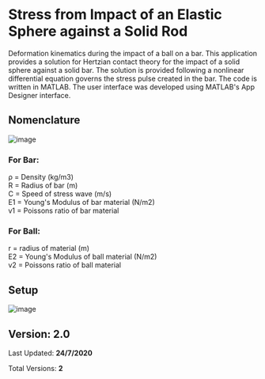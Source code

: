# Stress from Impact of an Elastic Sphere against a Solid Rod
Deformation kinematics during the impact of a ball on a bar. This application provides a solution for Hertzian contact theory for the impact of a solid sphere against a solid bar. The solution is provided following a nonlinear differential equation governs the stress pulse created in the bar. The code is written in MATLAB. The user interface was developed using MATLAB's App Designer interface.

## Nomenclature
![image](https://user-images.githubusercontent.com/67676399/149945639-a7748f3a-1e32-4552-9c26-4055a0e62a1e.png)

### For Bar:
ρ = Density (kg/m3)<br/>
R = Radius of bar (m)<br/>
C = Speed of stress wave (m/s)<br/>
E1 = Young's Modulus of bar material (N/m2)<br/>
v1 = Poissons ratio of bar material

### For Ball:
r = radius of material (m)<br/>
E2 = Young's Modulus of ball material (N/m2)<br/>
v2 = Poissons ratio of ball material<br/>

## Setup
![image](https://user-images.githubusercontent.com/67676399/149945855-c9634663-ec22-4984-9278-74819a652ee3.png)



## Version: 2.0
Last Updated: **24/7/2020**

Total Versions: **2**
